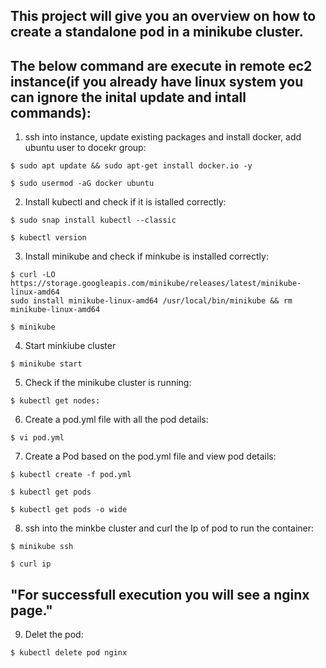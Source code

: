 ## This project will give you an overview on how to create a standalone pod in a minikube cluster.

## The below command are execute in remote ec2 instance(if you already have linux system you can ignore the inital update and intall commands):

1) ssh into instance, update existing packages and install docker, add ubuntu user to docekr group:
```
$ sudo apt update && sudo apt-get install docker.io -y
```
```
$ sudo usermod -aG docker ubuntu
```

2) Install kubectl and check if it is istalled correctly:

```
$ sudo snap install kubectl --classic
```
```
$ kubectl version
```
 
3) Install minikube and check if minkube is installed correctly:

```
$ curl -LO https://storage.googleapis.com/minikube/releases/latest/minikube-linux-amd64
sudo install minikube-linux-amd64 /usr/local/bin/minikube && rm minikube-linux-amd64
```
```
$ minikube
```

4) Start minkiube cluster

```
$ minikube start
```

5) Check if the minikube cluster is running:

```
$ kubectl get nodes:
```

6) Create a pod.yml file with all the pod details:
```
$ vi pod.yml
```

7) Create a Pod based on the pod.yml file and view pod details:
```
$ kubectl create -f pod.yml
```
```
$ kubectl get pods
```
```
$ kubectl get pods -o wide
```

8) ssh into the minkbe cluster and curl the Ip of pod to run the container:
```
$ minikube ssh
```
```
$ curl ip
```

## "For successfull execution you will see a nginx page."

9) Delet the pod:
```
$ kubectl delete pod nginx
``` 
  